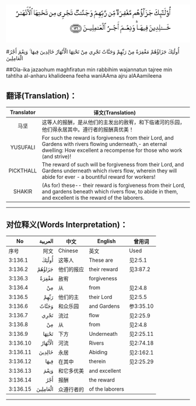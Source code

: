 ![003:136](images/003_136.gif)

#أُولَٰئِكَ جَزَاؤُهُمْ مَغْفِرَةٌ مِنْ رَبِّهِمْ وَجَنَّاتٌ تَجْرِي مِنْ تَحْتِهَا الْأَنْهَارُ خَالِدِينَ فِيهَا ۚ وَنِعْمَ أَجْرُ الْعَامِلِينَ 

##Ola-ika jazaohum maghfiratun min rabbihim wajannatun tajree min tahtiha al-anharu khalideena feeha waniAAma ajru alAAamileena 

## 翻译(Translation)：

| Translator | 译文(Translation)                                            |
| :--------: | ------------------------------------------------------------ |
|    马坚    | 这等人的报酬，是从他们的主发出的赦宥，和下临诸河的乐园，他们得永居其中。遵行者的报酬真优美！ |
|  YUSUFALI  | For such the reward is forgiveness from their Lord, and Gardens with rivers flowing underneath,- an eternal dwelling: How excellent a recompense for those who work (and strive)! |
| PICKTHALL  | The reward of such will be forgiveness from their Lord, and Gardens underneath which rivers flow, wherein they will abide for ever - a bountiful reward for workers! |
|   SHAKIR   | (As for) these-- their reward is forgiveness from their Lord, and gardens beneath which rivers flow, to abide in them, and excellent is the reward of the laborers. |

---

## 对位释义(Words Interpretation)：

| No   | العربية | 中文    | English | 曾用词 |
| ---- | ------: | ------- | ------- | ------ |
| 序号 |    阿文 | Chinese | 英文    | Used   |
| 3:136.1  | أُولَٰئِكَ    | 这等人     | These are       | 见2:5.1   |
| 3:136.2  | جَزَاؤُهُمْ   | 他们的报应 | their reward    | 见3:87.2  |
| 3:136.3  | مَغْفِرَةٌ    | 赦宥       | forgiveness     |           |
| 3:136.4  | مِنْ       | 从         | from            | 见2:4.8   |
| 3:136.5  | رَبِّهِمْ     | 他们的主   | their Lord      | 见2:5.5   |
| 3:136.6  | وَجَنَّاتٌ    | 和众乐园   | and Gardens     | 参3:35.10 |
| 3:136.7  | تَجْرِي     | 流过       | flow            | 见2:25.9  |
| 3:136.8  | مِنْ       | 从         | from            | 见2:4.8   |
| 3:136.9  | تَحْتِهَا    | 下方       | Underneath      | 见2:25.11 |
| 3:136.10 | الْأَنْهَارُ  | 河流       | Rivers          | 见2:74.18 |
| 3:136.11 | خَالِدِينَ   | 永居       | Abiding         | 见2:162.1 |
| 3:136.12 | فِيهَا     | 在其中     | therein         | 见2:25.29 |
| 3:136.13 | وَنِعْمَ     | 和它多优美 | and excellent   |           |
| 3:136.14 | أَجْرُ      | 报酬       | the reward      |           |
| 3:136.15 | الْعَامِلِينَ | 众遵行者的 | of the laborers |           |

---
